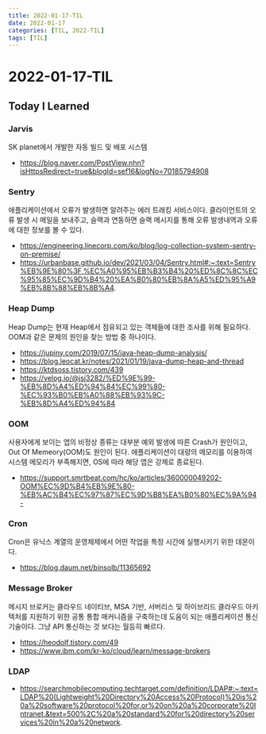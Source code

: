 ```yaml
---
title: 2022-01-17-TIL
date: 2022-01-17
categories: [TIL, 2022-TIL]
tags: [TIL]
---
```


# 2022-01-17-TIL

## Today I Learned

### Jarvis
SK planet에서 개발한 자동 빌드 및 배포 시스템

- https://blog.naver.com/PostView.nhn?isHttpsRedirect=true&blogId=sef16&logNo=70185794908

### Sentry
애플리케이션에서 오류가 발생하면 알려주는 에러 트래킹 서비스이다. 클라이언트의 오류 발생 시 메일을 보내주고, 슬랙과 연동하면 슬랙 메시지를 통해 오류 발생내역과 오류에 대한 정보를 볼 수 있다.

- https://engineering.linecorp.com/ko/blog/log-collection-system-sentry-on-premise/
- https://urbanbase.github.io/dev/2021/03/04/Sentry.html#:~:text=Sentry%EB%9E%80%3F,%EC%A0%95%EB%B3%B4%20%ED%8C%8C%EC%95%85%EC%9D%B4%20%EA%B0%80%EB%8A%A5%ED%95%A9%EB%8B%88%EB%8B%A4.

### Heap Dump
Heap Dump는 현재 Heap에서 점유되고 있는 객체들에 대한 조사를 위해 필요하다. OOM과 같은 문제의 원인을 찾는 방법 중 하나이다.

- https://jupiny.com/2019/07/15/java-heap-dump-analysis/
- https://blog.leocat.kr/notes/2021/01/19/java-dump-heap-and-thread
- https://ktdsoss.tistory.com/439
- https://velog.io/@jsj3282/%ED%9E%99-%EB%8D%A4%ED%94%84%EC%99%80-%EC%93%B0%EB%A0%88%EB%93%9C-%EB%8D%A4%ED%94%84

### OOM
사용자에게 보이는 앱의 비정상 종류는 대부분 예외 발생에 따른 Crash가 원인이고, Out Of Memeory(OOM)도 원인이 된다. 애플리케이션이 대량의 메모리를 이용하여 시스템 메모리가 부족해지면, OS에 따라 해당 앱은 강제로 종료된다.

- https://support.smrtbeat.com/hc/ko/articles/360000049202-OOM%EC%9D%B4%EB%9E%80-%EB%AC%B4%EC%97%87%EC%9D%B8%EA%B0%80%EC%9A%94-

### Cron
Cron은 유닉스 계열의 운영체제에서 어떤 작업을 특정 시간에 실행시키기 위한 데몬이다.

- https://blog.daum.net/binsolb/11365692

### Message Broker
메시지 브로커는 클라우드 네이티브, MSA 기반, 서버리스 및 하이브리드 클라우드 아키텍처를 지원하기 위한 공통 통합 매커니즘을 구축하는데 도움이 되는 애플리케이션 통신 기술이다. 그냥 API 통신하는 것 보다는 월등히 빠르다.

- https://heodolf.tistory.com/49
- https://www.ibm.com/kr-ko/cloud/learn/message-brokers

### LDAP

- https://searchmobilecomputing.techtarget.com/definition/LDAP#:~:text=LDAP%20(Lightweight%20Directory%20Access%20Protocol)%20is%20a%20software%20protocol%20for,or%20on%20a%20corporate%20Intranet.&text=500%2C%20a%20standard%20for%20directory%20services%20in%20a%20network.